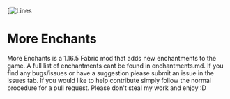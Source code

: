 [![Lines](https://img.shields.io/tokei/lines/github/jaydevelopsshit/more-enchants)

# More Enchants
More Enchants is a 1.16.5 Fabric mod that adds new enchantments to the game. A full list of enchantments cant be found in enchantments.md. If you find any bugs/issues or have a suggestion please submit an issue in the issues tab. If you would like to help contribute simply follow the normal procedure for a pull request. Please don't steal my work and enjoy :D
